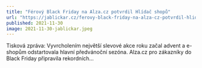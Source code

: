 ```yaml
---
title: "Férový Black Friday na Alza.cz potvrdil Hlídač shopů"
url: "https://jablickar.cz/ferovy-black-friday-na-alza-cz-potvrdil-hlidac-shopu/"
published: 2021-11-30
image: 2021-11-30-jablickar.jpeg
---
```


Tisková zpráva: Vyvrcholením největší slevové akce roku začal advent a e-shopům odstartovala hlavní předvánoční sezóna. Alza.cz pro zákazníky do Black Friday připravila rekordních...
